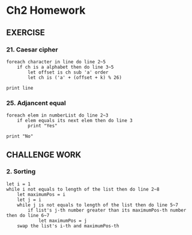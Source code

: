 Ch2 Homework
============

EXERCISE
--------

### 21. Caesar cipher

```{.numberLines }
foreach character in line do line 2~5
    if ch is a alphabet then do line 3~5
        let offset is ch sub 'a' order
        let ch is ('a' + (offset + k) % 26)

print line
```

### 25. Adjancent equal

```{.numberLines }
foreach elem in numberList do line 2~3
    if elem equals its next elem then do line 3
        print "Yes"

print "No"
```

CHALLENGE WORK
--------------

### 2. Sorting

```{.numberLines }
let i = 1
while i not equals to length of the list then do line 2~8
    let maximumPos = i
    let j = i
    while j is not equals to length of the list then do line 5~7
        if list's j-th number greater than its maximumPos-th number then do line 6~7
            let maximumPos = j
    swap the list's i-th and maximumPos-th
```
